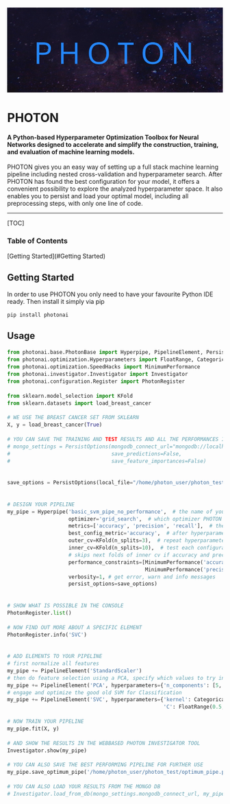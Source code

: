 ![PHOTON LOGO](PhotonLogo.jpg "PHOTON -Logo")
# PHOTON
#### A **P**ython-based **H**yperparameter **O**ptimization **To**olbox for **N**eural Networks designed to accelerate and simplify the construction, training, and evaluation of machine learning models.

PHOTON gives you an easy way of setting up a full stack machine learning pipeline including
nested cross-validation and hyperparameter search. After PHOTON has found the best configuration
for your model, it offers a convenient possibility to explore the analyzed hyperparameter space.
It also enables you to persist and load your optimal model, including all preprocessing steps,
with only one line of code.


---

[TOC]
### Table of Contents
[Getting Started](#Getting Started)


## Getting Started
In order to use PHOTON you only need to have your favourite Python IDE ready.
Then install it simply via pip
```
pip install photonai
```

## Usage


```python
from photonai.base.PhotonBase import Hyperpipe, PipelineElement, PersistOptions
from photonai.optimization.Hyperparameters import FloatRange, Categorical
from photonai.optimization.SpeedHacks import MinimumPerformance
from photonai.investigator.Investigator import Investigator
from photonai.configuration.Register import PhotonRegister

from sklearn.model_selection import KFold
from sklearn.datasets import load_breast_cancer

# WE USE THE BREAST CANCER SET FROM SKLEARN
X, y = load_breast_cancer(True)

# YOU CAN SAVE THE TRAINING AND TEST RESULTS AND ALL THE PERFORMANCES IN THE MONGODB
# mongo_settings = PersistOptions(mongodb_connect_url="mongodb://localhost:27017/photon_db",
#                                 save_predictions=False,
#                                 save_feature_importances=False)


save_options = PersistOptions(local_file="/home/photon_user/photon_test/test_item.p")


# DESIGN YOUR PIPELINE
my_pipe = Hyperpipe('basic_svm_pipe_no_performance',  # the name of your pipeline
                    optimizer='grid_search',  # which optimizer PHOTON shall use
                    metrics=['accuracy', 'precision', 'recall'],  # the performance metrics of your interest
                    best_config_metric='accuracy',  # after hyperparameter search, the metric declares the winner config
                    outer_cv=KFold(n_splits=3),  # repeat hyperparameter search three times
                    inner_cv=KFold(n_splits=10),  # test each configuration ten times respectively
                    # skips next folds of inner cv if accuracy and precision in first fold are below 0.96.
                    performance_constraints=[MinimumPerformance('accuracy', 0.96),
                                             MinimumPerformance('precision', 0.96)],
                    verbosity=1, # get error, warn and info messages
                    persist_options=save_options)


# SHOW WHAT IS POSSIBLE IN THE CONSOLE
PhotonRegister.list()

# NOW FIND OUT MORE ABOUT A SPECIFIC ELEMENT
PhotonRegister.info('SVC')


# ADD ELEMENTS TO YOUR PIPELINE
# first normalize all features
my_pipe += PipelineElement('StandardScaler')
# then do feature selection using a PCA, specify which values to try in the hyperparameter search
my_pipe += PipelineElement('PCA', hyperparameters={'n_components': [5, 10, None]}, test_disabled=True)
# engage and optimize the good old SVM for Classification
my_pipe += PipelineElement('SVC', hyperparameters={'kernel': Categorical(['rbf', 'linear']),
                                                   'C': FloatRange(0.5, 2, "linspace", num=5)})

# NOW TRAIN YOUR PIPELINE
my_pipe.fit(X, y)

# AND SHOW THE RESULTS IN THE WEBBASED PHOTON INVESTIGATOR TOOL
Investigator.show(my_pipe)

# YOU CAN ALSO SAVE THE BEST PERFORMING PIPELINE FOR FURTHER USE
my_pipe.save_optimum_pipe('/home/photon_user/photon_test/optimum_pipe.photon')

# YOU CAN ALSO LOAD YOUR RESULTS FROM THE MONGO DB
# Investigator.load_from_db(mongo_settings.mongodb_connect_url, my_pipe.name)
```